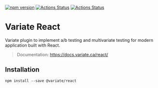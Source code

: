 [![npm version](https://badge.fury.io/js/%40variate%2Freact.svg)](https://badge.fury.io/js/%40variate%2Freact)
[![Actions Status](https://github.com/VariateApp/variate-react/workflows/Build/badge.svg)](https://github.com/VariateApp/variate-react/actions)
[![Actions Status](https://github.com/VariateApp/variate-react/workflows/Publish/badge.svg)](https://github.com/VariateApp/variate-react/actions)

# Variate React
Variate plugin to implement a/b testing and multivariate testing for modern application built with React.

> Documentation: https://docs.variate.ca/react/

## Installation
```
npm install --save @variate/react
```
